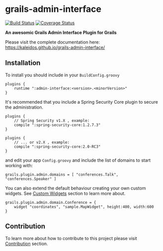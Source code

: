grails-admin-interface
============
[![Build Status](https://travis-ci.org/kaleidos/grails-admin-interface.svg?branch=master)](https://travis-ci.org/kaleidos/grails-admin-interface)
[![Coverage Status](https://coveralls.io/repos/kaleidos/grails-admin-interface/badge.png?branch=master)](https://coveralls.io/r/kaleidos/grails-admin-interface?branch=master)


**An awesomic Grails Admin Interface Plugin for Grails**

Please visit the complete documentation here: https://kaleidos.github.io/grails-admin-interface/


## Installation

To install you should include in your `BuildConfig.groovy`

    plugins {
        runtime ":admin-interface:<version>.<minorVersion>"
    }

It's recommended that you include a Spring Security Core plugin to secure the administration.

```
plugins {
    // Spring Security v1.X , example:
    compile ":spring-security-core:1.2.7.3"
}
```

```
plugins {
    // ... or v2.X , example:
    compile ":spring-security-core:2.0-RC3"
}
```

and edit your app `Config.groovy` and include the list of domains to start working with:
```
grails.plugin.admin.domains = [ "conferences.Talk", "conferences.Speaker" ]
```

You can also extend the default behaviour creating your own custom widgets.
See [Custom Widgets](https://kaleidos.github.io/grails-admin-interface/guide/customWidgets.html) section to learn more about.

```
grails.plugin.admin.domain.Conference = {
    widget "coordinates", "sample.MapWidget", height:400, width:600
}
```

## Contribution

To learn more about how to contribute to this project please visit [Contribution](https://kaleidos.github.io/grails-admin-interface/guide/contributing.html) section.
